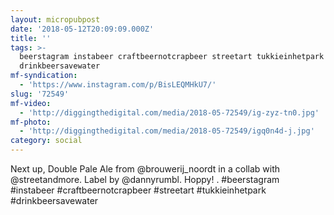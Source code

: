 ```yaml
---
layout: micropubpost
date: '2018-05-12T20:09:09.000Z'
title: ''
tags: >-
  beerstagram instabeer craftbeernotcrapbeer streetart tukkieinhetpark
  drinkbeersavewater
mf-syndication:
  - 'https://www.instagram.com/p/BisLEQMHkU7/'
slug: '72549'
mf-video:
  - 'http://diggingthedigital.com/media/2018-05-72549/ig-zyz-tn0.jpg'
mf-photo:
  - 'http://diggingthedigital.com/media/2018-05-72549/igq0n4d-j.jpg'
category: social
---
```

Next up, Double Pale Ale from @brouwerij_noordt in a collab with @streetandmore. Label by @dannyrumbl. Hoppy!
.
#beerstagram #instabeer #craftbeernotcrapbeer #streetart #tukkieinhetpark #drinkbeersavewater
